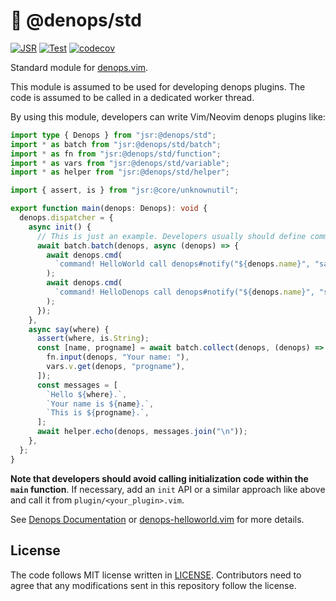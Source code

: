 # 🐜 @denops/std

[![JSR](https://jsr.io/badges/@denops/std)](https://jsr.io/@denops/std)
[![Test](https://github.com/vim-denops/deno-denops-std/actions/workflows/test.yml/badge.svg)](https://github.com/vim-denops/deno-denops-std/actions/workflows/test.yml)
[![codecov](https://codecov.io/github/vim-denops/deno-denops-std/branch/main/graph/badge.svg?token=RKAZMUQ3D9)](https://codecov.io/github/vim-denops/deno-denops-std)

Standard module for [denops.vim].

This module is assumed to be used for developing denops plugins. The code is
assumed to be called in a dedicated worker thread.

By using this module, developers can write Vim/Neovim denops plugins like:

```typescript
import type { Denops } from "jsr:@denops/std";
import * as batch from "jsr:@denops/std/batch";
import * as fn from "jsr:@denops/std/function";
import * as vars from "jsr:@denops/std/variable";
import * as helper from "jsr:@denops/std/helper";

import { assert, is } from "jsr:@core/unknownutil";

export function main(denops: Denops): void {
  denops.dispatcher = {
    async init() {
      // This is just an example. Developers usually should define commands directly in Vim script.
      await batch.batch(denops, async (denops) => {
        await denops.cmd(
          `command! HelloWorld call denops#notify("${denops.name}", "say", ["World"])`,
        );
        await denops.cmd(
          `command! HelloDenops call denops#notify("${denops.name}", "say", ["Denops"])`,
        );
      });
    },
    async say(where) {
      assert(where, is.String);
      const [name, progname] = await batch.collect(denops, (denops) => [
        fn.input(denops, "Your name: "),
        vars.v.get(denops, "progname"),
      ]);
      const messages = [
        `Hello ${where}.`,
        `Your name is ${name}.`,
        `This is ${progname}.`,
      ];
      await helper.echo(denops, messages.join("\n"));
    },
  };
}
```

**Note that developers should avoid calling initialization code within the
`main` function**. If necessary, add an `init` API or a similar approach like
above and call it from `plugin/<your_plugin>.vim`.

See [Denops Documentation] or [denops-helloworld.vim] for more details.

[denops.vim]: https://github.com/vim-denops/denops.vim
[Denops Documentation]: https://vim-denops.github.io/denops-documentation
[denops-helloworld.vim]: https://github.com/vim-denops/denops-helloworld.vim

## License

The code follows MIT license written in [LICENSE](./LICENSE). Contributors need
to agree that any modifications sent in this repository follow the license.
